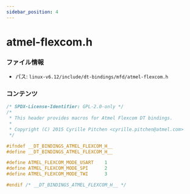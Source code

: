 ```yaml
---
sidebar_position: 4
---
```

# atmel-flexcom.h

### ファイル情報

- パス: `linux-v6.12/include/dt-bindings/mfd/atmel-flexcom.h`

### コンテンツ

```h
/* SPDX-License-Identifier: GPL-2.0-only */
/*
 * This header provides macros for Atmel Flexcom DT bindings.
 *
 * Copyright (C) 2015 Cyrille Pitchen <cyrille.pitchen@atmel.com>
 */

#ifndef __DT_BINDINGS_ATMEL_FLEXCOM_H__
#define __DT_BINDINGS_ATMEL_FLEXCOM_H__

#define ATMEL_FLEXCOM_MODE_USART	1
#define ATMEL_FLEXCOM_MODE_SPI		2
#define ATMEL_FLEXCOM_MODE_TWI		3

#endif /* __DT_BINDINGS_ATMEL_FLEXCOM_H__ */

```

